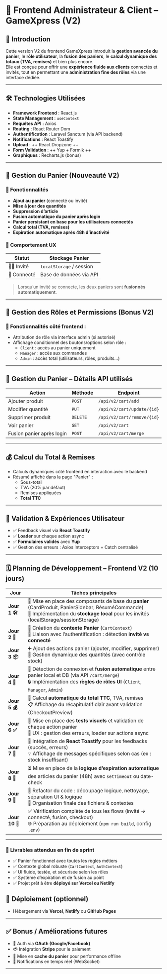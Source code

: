 
# 🎨 Frontend Administrateur & Client – GameXpress (V2)

## 🚀 Introduction  
Cette version V2 du frontend GameXpress introduit la **gestion avancée du panier**, le **rôle utilisateur**, la **fusion des paniers**, le **calcul dynamique des totaux (TVA, remises)** et bien plus encore.  
Elle est conçue pour offrir une **expérience fluide aux clients** connectés et invités, tout en permettant une **administration fine des rôles** via une interface dédiée.

---

## 🛠️ Technologies Utilisées
- **Framework Frontend** : React.js  
- **State Management** : `useContext`
- **Requêtes API** : Axios  
- **Routing** : React Router Dom  
- **Authentification** : Laravel Sanctum (via API backend)  
- **Notifications** : React Toastify  
- **Upload** :  ++ React Dropzone  ++
- **Form Validation** : ++ Yup + Formik ++
- **Graphiques** : Recharts.js (bonus)

---

## 🛒 Gestion du Panier (Nouveauté V2)

### 🔹 Fonctionnalités
- **Ajout au panier** (connecté ou invité)
- **Mise à jour des quantités**
- **Suppression d’article**
- **Fusion automatique du panier après login**
- **Panier persistant en base pour les utilisateurs connectés**
- **Calcul total (TVA, remises)**
- **Expiration automatique après 48h d’inactivité**

### 🧠 Comportement UX
| Statut | Stockage Panier |  
|--------|------------------|  
| 🧑‍🚀 Invité | `localStorage` / session |  
| 👤 Connecté | Base de données via API |

> Lorsqu’un invité se connecte, les deux paniers sont **fusionnés automatiquement**.

---

## 🔐 Gestion des Rôles et Permissions (Bonus V2)
### 🔹 Fonctionnalités côté frontend :
- Attribution de rôle via interface admin (si autorisé)
- Affichage conditionnel des boutons/options selon rôle :
  - `Client` : accès au panier uniquement
  - `Manager` : accès aux commandes
  - `Admin` : accès total (utilisateurs, rôles, produits...)

---



## 🧾 Gestion du Panier – Détails API utilisés

| Action | Méthode | Endpoint |
|--------|---------|----------|
| Ajouter produit | `POST` | `/api/v2/cart/add` |
| Modifier quantité | `PUT` | `/api/v2/cart/update/{id}` |
| Supprimer produit | `DELETE` | `/api/v2/cart/remove/{id}` |
| Voir panier | `GET` | `/api/v2/cart` |
| Fusion panier après login | `POST` | `/api/v2/cart/merge` |

---

## 💰 Calcul du Total & Remises

- Calculs dynamiques côté frontend en interaction avec le backend
- Résumé affiché dans la page "Panier" :
  - Sous-total
  - TVA (20% par défaut)
  - Remises appliquées
  - **Total TTC**

---

## 🧪 Validation & Expériences Utilisateur

- ✅ Feedback visuel via **React Toastify**
- ✅ **Loader** sur chaque action async
- ✅ **Formulaires validés** avec **Yup**
- ✅ Gestion des erreurs : Axios Interceptors + Catch centralisé

---


## 🗓️ **Planning de Développement – Frontend V2 (10 jours)**

| **Jour** | **Tâches principales** |  
|----------|------------------------|  
| **Jour 1 🛠️** | 🔧 Mise en place des composants de base du **panier** (CardProduit, PanierSidebar, RésuméCommande) <br>🧩 Implémentation du **stockage local** pour les invités (localStorage/sessionStorage) |  
| **Jour 2 🔄** | 👥 Création du **contexte Panier** (`CartContext`) <br>🔐 Liaison avec l’authentification : détection **invité vs connecté** |  
| **Jour 3 📦** | ➕ Ajout des actions panier (ajouter, modifier, supprimer) <br>🔄 Gestion dynamique des quantités (avec contrôle stock) |  
| **Jour 4 🧠** | 🔗 Détection de connexion et **fusion automatique** entre panier local et DB (via API `/cart/merge`) <br>🔒 Implémentation des **règles de rôles UI** (`Client`, `Manager`, `Admin`) |  
| **Jour 5 💰** | 🧮 Calcul **automatique du total TTC**, TVA, remises <br>📋 Affichage du récapitulatif clair avant validation (CheckoutPreview) |  
| **Jour 6 ✅** | 🧪 Mise en place des **tests visuels** et validation de chaque action panier <br>🎯 UX : gestion des erreurs, loader sur actions async |  
| **Jour 7 🔔** | 📢 Intégration de **React Toastify** pour les feedbacks (succès, erreurs) <br>💡 Affichage de messages spécifiques selon cas (ex : stock insuffisant) |  
| **Jour 8 🧼** | ⏳ Mise en place de la **logique d’expiration automatique** des articles du panier (48h) avec `setTimeout` ou date-check |  
| **Jour 9 🔄** | 🧱 Refactor du code : découpage logique, nettoyage, séparation UI & logique <br>📁 Organisation finale des fichiers & contextes |  
| **Jour 10 🚀** | ✅ Vérification complète de tous les flows (invité -> connecté, fusion, checkout) <br>🌐 Préparation au déploiement (`npm run build`, config `.env`) |

---

### 🎁 **Livrables attendus en fin de sprint**
- ✅ Panier fonctionnel avec toutes les règles métiers
- ✅ Contexte global robuste (`CartContext`, `AuthContext`)
- ✅ UI fluide, testée, et sécurisée selon les rôles
- ✅ Système d’expiration et de fusion au point
- ✅ Projet prêt à être **déployé sur Vercel ou Netlify**


## 🚀 Déploiement (optionnel)

- Hébergement via **Vercel**, **Netlify** ou **GitHub Pages**

---

## ✅ Bonus / Améliorations futures
- 🔐 Auth via **OAuth (Google/Facebook)**  
- 💳 Intégration **Stripe** pour le paiement  
- 🔄 Mise en **cache du panier** pour performance offline  
- 🔔 Notifications en temps réel (WebSocket)

---
